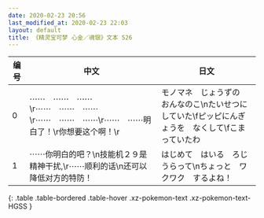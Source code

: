 ```yaml
---
date: 2020-02-23 20:56
last_modified_at: 2020-02-23 22:03
layout: default
title: 《精灵宝可梦 心金／魂银》文本 526
---
```

| 编号 | 中文 | 日文 |
| ---- | ---- | ---- |
| 0 | ⋯⋯　⋯⋯　⋯⋯\r⋯⋯　⋯⋯　⋯⋯\r⋯⋯　⋯⋯　⋯⋯\r⋯⋯　⋯⋯明白了！\r你想要这个啊！\r | モノマネ　じょうずの　おんなのこ\nたいせつに　していた\fピッピにんぎょうを　なくして\fこまっていたわ |
| 1 | ⋯⋯你明白的吧？\n技能机２９是精神干扰,\r⋯⋯顺利的话\n还可以降低对方的特防！ | はじめて　はいる　ろじうらって\nちょっと　ワクワク　するよね！ |
{: .table .table-bordered .table-hover .xz-pokemon-text .xz-pokemon-text-HGSS }